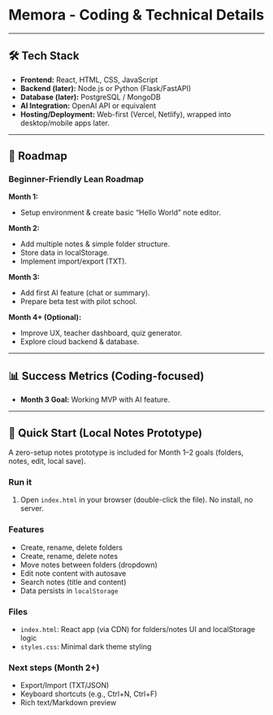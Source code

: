 # Memora - Coding & Technical Details

---

## 🛠 Tech Stack
- **Frontend:** React, HTML, CSS, JavaScript
- **Backend (later):** Node.js or Python (Flask/FastAPI)
- **Database (later):** PostgreSQL / MongoDB
- **AI Integration:** OpenAI API or equivalent
- **Hosting/Deployment:** Web-first (Vercel, Netlify), wrapped into desktop/mobile apps later.

---

## 📅 Roadmap

### Beginner-Friendly Lean Roadmap
**Month 1:**
- Setup environment & create basic “Hello World” note editor.

**Month 2:**
- Add multiple notes & simple folder structure.
- Store data in localStorage.
- Implement import/export (TXT).

**Month 3:**
- Add first AI feature (chat or summary).
- Prepare beta test with pilot school.

**Month 4+ (Optional):**
- Improve UX, teacher dashboard, quiz generator.
- Explore cloud backend & database.

---

## 📊 Success Metrics (Coding-focused)
- **Month 3 Goal:** Working MVP with AI feature.

---

## 🚀 Quick Start (Local Notes Prototype)

A zero-setup notes prototype is included for Month 1–2 goals (folders, notes, edit, local save).

### Run it
1. Open `index.html` in your browser (double-click the file). No install, no server.

### Features
- Create, rename, delete folders
- Create, rename, delete notes
- Move notes between folders (dropdown)
- Edit note content with autosave
- Search notes (title and content)
- Data persists in `localStorage`

### Files
- `index.html`: React app (via CDN) for folders/notes UI and localStorage logic
- `styles.css`: Minimal dark theme styling

### Next steps (Month 2+)
- Export/Import (TXT/JSON)
- Keyboard shortcuts (e.g., Ctrl+N, Ctrl+F)
- Rich text/Markdown preview